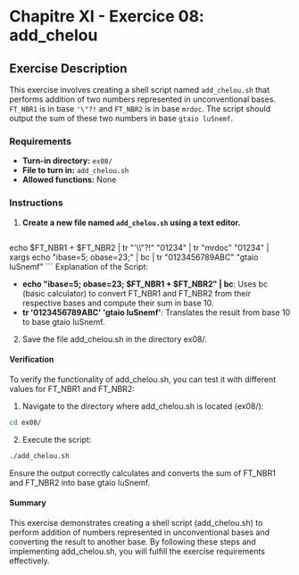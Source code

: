 # Chapitre XI - Exercice 08: add_chelou

## Exercise Description

This exercise involves creating a shell script named `add_chelou.sh` that performs addition of two numbers represented in unconventional bases. `FT_NBR1` is in base `'\"?!` and `FT_NBR2` is in base `mrdoc`. The script should output the sum of these two numbers in base `gtaio luSnemf`.

### Requirements

- **Turn-in directory:** `ex08/`
- **File to turn in:** `add_chelou.sh`
- **Allowed functions:** None

### Instructions

1. **Create a new file named `add_chelou.sh` using a text editor.**
   
   ```bash
echo $FT_NBR1 + $FT_NBR2 | tr "'\\\\\"?\!" "01234" | tr "mrdoc" "01234" | xargs echo "ibase=5; obase=23;" | bc | tr "0123456789ABC" "gtaio luSnemf"
    ```
Explanation of the Script:
- **echo "ibase=5; obase=23; $FT_NBR1 + $FT_NBR2" | bc**: Uses bc (basic calculator) to convert FT_NBR1 and FT_NBR2 from their respective bases and compute their sum in base 10.
- **tr '0123456789ABC' 'gtaio luSnemf'**: Translates the result from base 10 to base gtaio luSnemf.
2. Save the file add_chelou.sh in the directory ex08/.

#### Verification
To verify the functionality of add_chelou.sh, you can test it with different values for FT_NBR1 and FT_NBR2:

1. Navigate to the directory where add_chelou.sh is located (ex08/):
```sh
cd ex08/
```
2. Execute the script:
```sh
./add_chelou.sh
```
Ensure the output correctly calculates and converts the sum of FT_NBR1 and FT_NBR2 into base gtaio luSnemf.

#### Summary
This exercise demonstrates creating a shell script (add_chelou.sh) to perform addition of numbers represented in unconventional bases and converting the result to another base. By following these steps and implementing add_chelou.sh, you will fulfill the exercise requirements effectively.